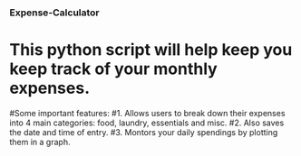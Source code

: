 ###  Expense-Calculator
# This python script will help keep you keep track of your monthly expenses.

#Some important features:
#1. Allows users to break down their expenses into 4 main categories: food, laundry, essentials and misc.
#2. Also saves the date and time of entry.
#3. Montors your daily spendings by plotting them in a graph.
